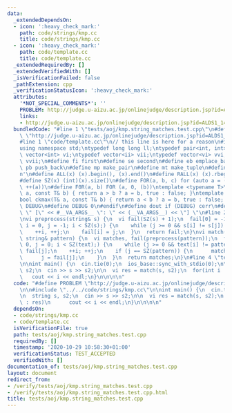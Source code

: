 ```yaml
---
data:
  _extendedDependsOn:
  - icon: ':heavy_check_mark:'
    path: code/strings/kmp.cc
    title: code/strings/kmp.cc
  - icon: ':heavy_check_mark:'
    path: code/template.cc
    title: code/template.cc
  _extendedRequiredBy: []
  _extendedVerifiedWith: []
  _isVerificationFailed: false
  _pathExtension: cpp
  _verificationStatusIcon: ':heavy_check_mark:'
  attributes:
    '*NOT_SPECIAL_COMMENTS*': ''
    PROBLEM: http://judge.u-aizu.ac.jp/onlinejudge/description.jsp?id=ALDS1_14_B
    links:
    - http://judge.u-aizu.ac.jp/onlinejudge/description.jsp?id=ALDS1_14_B
  bundledCode: "#line 1 \"tests/aoj/kmp.string_matches.test.cpp\"\n#define PROBLEM\
    \ \"http://judge.u-aizu.ac.jp/onlinejudge/description.jsp?id=ALDS1_14_B\"\n\n\
    #line 1 \"code/template.cc\"\n// this line is here for a reason\n#include <bits/stdc++.h>\n\
    using namespace std;\ntypedef long long ll;\ntypedef pair<int, int> ii;\ntypedef\
    \ vector<int> vi;\ntypedef vector<ii> vii;\ntypedef vector<vi> vvi;\ntypedef vector<vii>\
    \ vvii;\n#define fi first\n#define se second\n#define eb emplace_back\n#define\
    \ pb push_back\n#define mp make_pair\n#define mt make_tuple\n#define endl '\\\
    n'\n#define ALL(x) (x).begin(), (x).end()\n#define RALL(x) (x).rbegin(), (x).rend()\n\
    #define SZ(x) (int)(x).size()\n#define FOR(a, b, c) for (auto a = (b); (a) < (c);\
    \ ++(a))\n#define F0R(a, b) FOR (a, 0, (b))\ntemplate <typename T>\nbool ckmin(T&\
    \ a, const T& b) { return a > b ? a = b, true : false; }\ntemplate <typename T>\n\
    bool ckmax(T& a, const T& b) { return a < b ? a = b, true : false; }\n#ifndef\
    \ DEBUG\n#define DEBUG 0\n#endif\n#define dout if (DEBUG) cerr\n#define dvar(...)\
    \ \" [\" << #__VA_ARGS__ \": \" << (__VA_ARGS__) << \"] \"\n#line 2 \"code/strings/kmp.cc\"\
    \nvi preprocess(string& s) {\n  vi fail(SZ(s) + 1);\n  fail[0] = -1;\n  for (int\
    \ i = 0, j = -1; i < SZ(s);) {\n    while (j >= 0 && s[i] != s[j]) j = fail[j];\n\
    \    ++i, ++j;\n    fail[i] = j;\n  }\n  return fail;\n}\nvi match(string& text,\
    \ string& pattern) {\n  vi matches, fail(preprocess(pattern));\n  for (int i =\
    \ 0, j = 0; i < SZ(text);) {\n    while (j >= 0 && text[i] != pattern[j]) j =\
    \ fail[j];\n    ++i; ++j;\n    if (j == SZ(pattern)) {\n      matches.pb(i - j);\n\
    \      j = fail[j];\n    }\n  }\n  return matches;\n}\n#line 4 \"tests/aoj/kmp.string_matches.test.cpp\"\
    \n\nint main() {\n  cin.tie(0);\n  ios_base::sync_with_stdio(0);\n\n  string s,\
    \ s2;\n  cin >> s >> s2;\n\n  vi res = match(s, s2);\n  for(int i : res)\n   \
    \   cout << i << endl;\n}\n\n\n\n"
  code: "#define PROBLEM \"http://judge.u-aizu.ac.jp/onlinejudge/description.jsp?id=ALDS1_14_B\"\
    \n\n#include \"../../code/strings/kmp.cc\"\n\nint main() {\n  cin.tie(0);\n  ios_base::sync_with_stdio(0);\n\
    \n  string s, s2;\n  cin >> s >> s2;\n\n  vi res = match(s, s2);\n  for(int i\
    \ : res)\n      cout << i << endl;\n}\n\n\n\n"
  dependsOn:
  - code/strings/kmp.cc
  - code/template.cc
  isVerificationFile: true
  path: tests/aoj/kmp.string_matches.test.cpp
  requiredBy: []
  timestamp: '2020-10-29 10:58:30+01:00'
  verificationStatus: TEST_ACCEPTED
  verifiedWith: []
documentation_of: tests/aoj/kmp.string_matches.test.cpp
layout: document
redirect_from:
- /verify/tests/aoj/kmp.string_matches.test.cpp
- /verify/tests/aoj/kmp.string_matches.test.cpp.html
title: tests/aoj/kmp.string_matches.test.cpp
---
```

